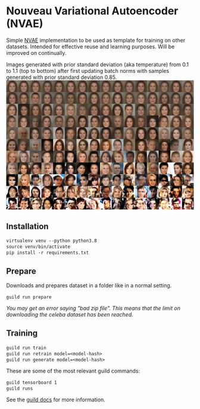 # Nouveau Variational Autoencoder (NVAE)
Simple [NVAE](https://arxiv.org/abs/2007.03898) implementation to be used as 
template for training on other datasets. Intended for effective reuse and 
learning purposes. Will be improved on continually.

Images generated with prior standard deviation (aka temperature) from 0.1
to 1.1 (top to bottom) after first updating batch norms with samples
generated with prior standard deviation 0.85.
![Generated images with different temperatures](assets/prior_std85.png)

## Installation
```
virtualenv venv --python python3.8
source venv/bin/activate
pip install -r requirements.txt
```

## Prepare
Downloads and prepares dataset in a folder like in a normal setting.
```
guild run prepare
```

_You may get an error saying "bad zip file". This means that the limit on
downloading the celeba dataset has been reached._

## Training
```
guild run train
guild run retrain model=<model-hash>
guild run generate model=<model-hash>
```

These are some of the most relevant guild commands:
```
guild tensorboard 1
guild runs
```

See the [guild docs](https://my.guild.ai/docs) for more information.
